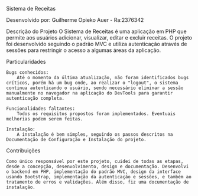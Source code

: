 Sistema de Receitas

Desenvolvido por: Guilherme Opieko Auer - Ra:2376342

Descrição do Projeto
    O Sistema de Receitas é uma aplicação em PHP que permite aos usuários adicionar, visualizar, editar e excluir receitas. O projeto foi desenvolvido seguindo o padrão MVC e utiliza autenticação através de sessões para restringir o acesso a algumas áreas da aplicação.

Particularidades

    Bugs conhecidos:
        Até o momento da última atualização, não foram identificados bugs críticos, porém há um bug onde, ao realizar o "logout", o sistema continua autenticando o usuário, sendo necessário eliminar a sessão manualmente no navegador na aplicação do DevTools para garantir  autenticação completa.

    Funcionalidades faltantes:
        Todos os requisitos propostos foram implementados. Eventuais melhorias podem serem feitas.

    Instalação:
        A instalação é bem simples, seguindo os passos descritos na Documentação de Configuração e Instalação do projeto.

Contribuições

    Como único responsável por este projeto, cuidei de todas as etapas, desde a concepção, desenvolvimento, design e documentação. Desenvolvi o backend em PHP, implementação do padrão MVC, design da interface usando Bootstrap, implementação da autenticação e sessões, e também ao tratamento de erros e validações. Além disso, fiz uma documentação de instalação.
